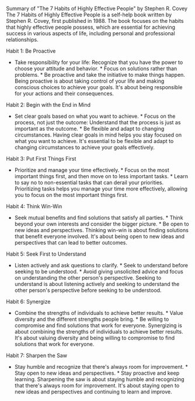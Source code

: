 Summary of "The 7 Habits of Highly Effective People" by Stephen R. Covey
The 7 Habits of Highly Effective People is a self-help book written by Stephen R. Covey, first published in 1988. The book focuses on the habits that highly effective people possess, which are essential for achieving success in various aspects of life, including personal and professional relationships.

Habit 1: Be Proactive
* Take responsibility for your life: Recognize that you have the power to choose your attitude and behavior. * Focus on solutions rather than problems. * Be proactive and take the initiative to make things happen.
Being proactive is about taking control of your life and making conscious choices to achieve your goals. It's about being responsible for your actions and their consequences.

Habit 2: Begin with the End in Mind
* Set clear goals based on what you want to achieve. * Focus on the process, not just the outcome: Understand that the process is just as important as the outcome. * Be flexible and adapt to changing circumstances.
Having clear goals in mind helps you stay focused on what you want to achieve. It's essential to be flexible and adapt to changing circumstances to achieve your goals effectively.

Habit 3: Put First Things First
* Prioritize and manage your time effectively. * Focus on the most important things first, and then move on to less important tasks. * Learn to say no to non-essential tasks that can derail your priorities.
Prioritizing tasks helps you manage your time more effectively, allowing you to focus on the most important things first.

Habit 4: Think Win-Win
* Seek mutual benefits and find solutions that satisfy all parties. * Think beyond your own interests and consider the bigger picture. * Be open to new ideas and perspectives.
Thinking win-win is about finding solutions that benefit everyone involved. It's about being open to new ideas and perspectives that can lead to better outcomes.

Habit 5: Seek First to Understand
* Listen actively and ask questions to clarify. * Seek to understand before seeking to be understood. * Avoid giving unsolicited advice and focus on understanding the other person's perspective.
Seeking to understand is about listening actively and seeking to understand the other person's perspective before seeking to be understood.

Habit 6: Synergize
* Combine the strengths of individuals to achieve better results. * Value diversity and the different strengths people bring. * Be willing to compromise and find solutions that work for everyone.
Synergizing is about combining the strengths of individuals to achieve better results. It's about valuing diversity and being willing to compromise to find solutions that work for everyone.

Habit 7: Sharpen the Saw
* Stay humble and recognize that there's always room for improvement. * Stay open to new ideas and perspectives. * Stay proactive and keep learning.
Sharpening the saw is about staying humble and recognizing that there's always room for improvement. It's about staying open to new ideas and perspectives and continuing to learn and improve.

